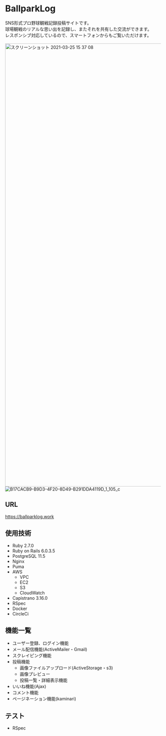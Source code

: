 # BallparkLog
 SNS形式プロ野球観戦記録投稿サイトです。<br>
 球場観戦のリアルな思い出を記録し、またそれを共有した交流ができます。 <br>
 レスポンシブ対応しているので、スマートフォンからもご覧いただけます。
 <br>
 <br>
<img width="1435" alt="スクリーンショット 2021-03-25 15 37 08" src="https://user-images.githubusercontent.com/70847530/112435499-27ef6080-8d88-11eb-91a9-27bb5bf16cc4.png">
![B17CACB9-B9D3-4F20-8D49-B291DDA4119D_1_105_c](https://user-images.githubusercontent.com/70847530/112435892-af3cd400-8d88-11eb-8da0-0c717ed8b8a3.jpeg)

## URL
https://ballparklog.work

## 使用技術

- Ruby 2.7.0
- Ruby on Rails 6.0.3.5
- PostgreSQL 11.5
- Nginx
- Puma
- AWS
  - VPC
  - EC2
  - S3
  - CloudWatch
- Capistrano 3.16.0
- RSpec
- Docker
- CircleCi


## 機能一覧
- ユーザー登録、ログイン機能
- メール配信機能(ActiveMailer・Gmail)
- スクレイピング機能
- 投稿機能
  - 画像ファイルアップロード(ActiveStorage・s3)
  - 画像プレビュー
  - 投稿一覧・詳細表示機能
- いいね機能(Ajax)
- コメント機能
- ページネーション機能(kaminari)

## テスト
- RSpec
